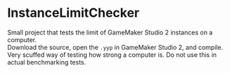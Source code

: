 # InstanceLimitChecker
Small project that tests the limit of GameMaker Studio 2 instances on a computer.<br>
Download the source, open the `.yyp` in GameMaker Studio 2, and compile.<br>
Very scuffed way of testing how strong a computer is. Do not use this in actual benchmarking tests.
